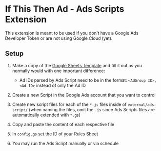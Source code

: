 <!--
Copyright 2023 Google LLC

Licensed under the Apache License, Version 2.0 (the "License");
you may not use this file except in compliance with the License.
You may obtain a copy of the License at

      http://www.apache.org/licenses/LICENSE-2.0

Unless required by applicable law or agreed to in writing, software
distributed under the License is distributed on an "AS IS" BASIS,
WITHOUT WARRANTIES OR CONDITIONS OF ANY KIND, either express or implied.
See the License for the specific language governing permissions and
limitations under the License.
-->
# If This Then Ad - Ads Scripts Extension

This extension is meant to be used if you don't have a Google Ads Developer Token or are not using Google Cloud (yet).

## Setup

1. Make a copy of the [Google Sheets Template](https://docs.google.com/spreadsheets/d/1EKcPGQ1Vr6LyyQYeYE0-T2gPzNhemVTxsvpSNC5arhE) and fill it out as you normally would with one important difference:

   - Ad IDs parsed by Ads Script need to be in the format: `<AdGroup ID>,<Ad ID>` instead of only the Ad ID

1. Create a new Script in the Google Ads account that you want to control

1. Create new script files for each of the `*.js` files inside of `external/ads-script/` (when naming the files, omit the `.js` since Ads Scripts files are automatically extended with `*.gs`)

1. Copy and paste the content of each respective file

1. In `config.gs` set the ID of your Rules Sheet

1. You may run the Ads Script manually or via schedule

